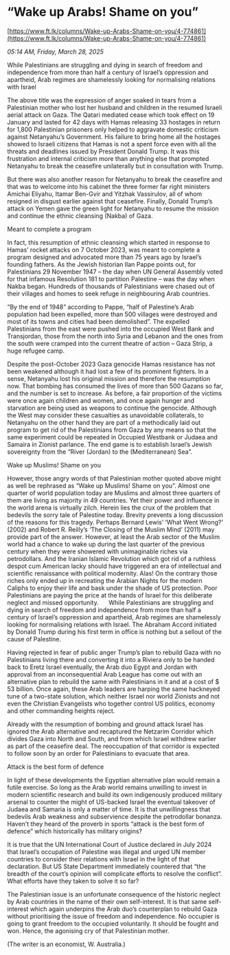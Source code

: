 # “Wake up Arabs! Shame on you”

[https://www.ft.lk/columns/Wake-up-Arabs-Shame-on-you/4-774861](https://www.ft.lk/columns/Wake-up-Arabs-Shame-on-you/4-774861)

*05:14 AM, Friday, March 28, 2025*

While Palestinians are struggling and dying in search of freedom and independence from more than half a century of Israel’s oppression and apartheid, Arab regimes are shamelessly looking for normalising relations with Israel

The above title was the expression of anger soaked in tears from a Palestinian mother who lost her husband and children in the resumed Israeli aerial attack on Gaza. The Qatari mediated cease which took effect on 19 January and lasted for 42 days with Hamas releasing 33 hostages in return for 1,800 Palestinian prisoners only helped to aggravate domestic criticism against Netanyahu’s Government. His failure to bring home all the hostages showed to Israeli citizens that Hamas is not a spent force even with all the threats and deadlines issued by President Donald Trump. It was this frustration and internal criticism more than anything else that prompted Netanyahu to break the ceasefire unilaterally but in consultation with Trump.

But there was also another reason for Netanyahu to break the ceasefire and that was to welcome into his cabinet the three former far right ministers Amichai Eliyahu, Itamar Ben-Gvir and Yitzhak Vassirulov, all of whom resigned in disgust earlier against that ceasefire. Finally, Donald Trump’s attack on Yemen gave the green light for Netanyahu to resume the mission and continue the ethnic cleansing (Nakba) of Gaza.

Meant to complete a program

In fact, this resumption of ethnic cleansing which started in response to Hamas’ rocket attacks on 7 October 2023, was meant to complete a program designed and advocated more than 75 years ago by Israel’s founding fathers. As the Jewish historian Ilan Pappe points out, for Palestinians 29 November 1947 – the day when UN General Assembly voted for that infamous Resolution 181 to partition Palestine – was the day when Nakba began. Hundreds of thousands of Palestinians were chased out of their villages and homes to seek refuge in neighbouring Arab countries.

“By the end of 1948” according to Pappe, “half of Palestine’s Arab population had been expelled, more than 500 villages were destroyed and most of its towns and cities had been demolished”. The expelled Palestinians from the east were pushed into the occupied West Bank and Transjordan, those from the north into Syria and Lebanon and the ones from the south were cramped into the current theatre of action – Gaza Strip, a huge refugee camp.

Despite the post-October 2023 Gaza genocide Hamas resistance has not been weakened although it had lost a few of its prominent fighters. In a sense, Netanyahu lost his original mission and therefore the resumption now. That bombing has consumed the lives of more than 500 Gazans so far, and the number is set to increase. As before, a fair proportion of the victims were once again children and women, and once again hunger and starvation are being used as weapons to continue the genocide. Although the West may consider these casualties as unavoidable collaterals, to Netanyahu on the other hand they are part of a methodically laid out program to get rid of the Palestinians from Gaza by any means so that the same experiment could be repeated in Occupied Westbank or Judaea and Samaira in Zionist parlance. The end game is to establish Israel’s Jewish sovereignty from the “River (Jordan) to the (Mediterranean) Sea”.

Wake up Muslims! Shame on you

However, those angry words of that Palestinian mother quoted above might as well be rephrased as “Wake up Muslims! Shame on you”. Almost one quarter of world population today are Muslims and almost three quarters of them are living as majority in 49 countries. Yet their power and influence in the world arena is virtually zilch. Herein lies the crux of the problem that bedevils the sorry tale of Palestine today. Brevity prevents a long discussion of the reasons for this tragedy. Perhaps Bernard Lewis’ ‘What Went Wrong?’ (2002) and Robert R. Reilly’s ‘The Closing of the Muslim Mind’ (2011) may provide part of the answer. However, at least the Arab sector of the Muslim world had a chance to wake up during the last quarter of the previous century when they were showered with unimaginable riches via petrodollars. And the Iranian Islamic Revolution which got rid of a ruthless despot cum American lacky should have triggered an era of intellectual and scientific renaissance with political modernity. Alas! On the contrary those riches only ended up in recreating the Arabian Nights for the modern Caliphs to enjoy their life and bask under the shade of US protection. Poor Palestinians are paying the price at the hands of Israel for this deliberate neglect and missed opportunity.      While Palestinians are struggling and dying in search of freedom and independence from more than half a century of Israel’s oppression and apartheid, Arab regimes are shamelessly looking for normalising relations with Israel. The Abraham Accord initiated by Donald Trump during his first term in office is nothing but a sellout of the cause of Palestine.

Having rejected in fear of public anger Trump’s plan to rebuild Gaza with no Palestinians living there and converting it into a Riviera only to be handed back to Eretz Israel eventually, the Arab duo Egypt and Jordan with approval from an inconsequential Arab League has come out with an alternative plan to rebuild the same with Palestinians in it and at a cost of $ 53 billion. Once again, these Arab leaders are harping the same hackneyed tune of a two-state solution, which neither Israel nor world Zionists and not even the Christian Evangelists who together control US politics, economy and other commanding heights reject.

Already with the resumption of bombing and ground attack Israel has ignored the Arab alternative and recaptured the Netzarim Corridor which divides Gaza into North and South, and from which Israel withdrew earlier as part of the ceasefire deal. The reoccupation of that corridor is expected to follow soon by an order for Palestinians to evacuate that area.

Attack is the best form of defence

In light of these developments the Egyptian alternative plan would remain a futile exercise. So long as the Arab world remains unwilling to invest in modern scientific research and build its own indigenously produced military arsenal to counter the might of US-backed Israel the eventual takeover of Judaea and Samaria is only a matter of time. It is that unwillingness that bedevils Arab weakness and subservience despite the petrodollar bonanza. Haven’t they heard of the proverb in sports “attack is the best form of defence” which historically has military origins?

It is true that the UN International Court of Justice declared in July 2024 that Israel’s occupation of Palestine was illegal and urged UN member countries to consider their relations with Israel in the light of that declaration. But US State Department immediately countered that “the breadth of the court’s opinion will complicate efforts to resolve the conflict”. What efforts have they taken to solve it so far?

The Palestinian issue is an unfortunate consequence of the historic neglect by Arab countries in the name of their own self-interest. It is that same self-interest which again underpins the Arab duo’s counterplan to rebuild Gaza without prioritising the issue of freedom and independence. No occupier is going to grant freedom to the occupied voluntarily. It should be fought and won. Hence, the agonising cry of that Palestinian mother.

(The writer is an economist, W. Australia.)

